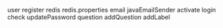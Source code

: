 user
    register
        redis
            redis.properties
        email
            javaEmailSender
    activate
    login
    check
    updatePassword
question
    addQuestion
    addLabel
    
    
        
        
        

        
    